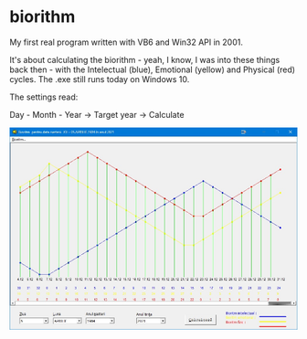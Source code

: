 # biorithm

My first real program written with VB6 and Win32 API in 2001.

It's about calculating the biorithm - yeah, I know, I was into these things back then - with the Intelectual (blue), Emotional (yellow) and Physical (red) cycles.
The .exe still runs today on Windows 10.

The settings read:

Day - Month - Year -> Target year -> Calculate

![Screenshot](screenshot.jpg)
